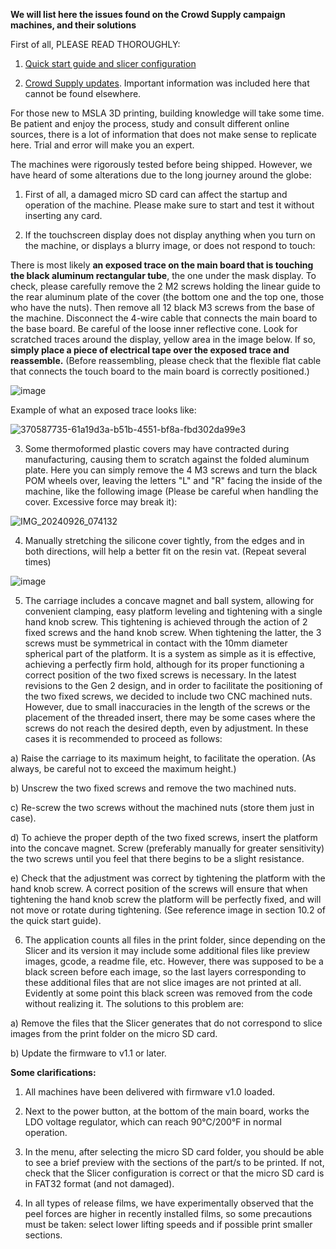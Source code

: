 **We will list here the issues found on the Crowd Supply campaign machines, and their solutions**

First of all, PLEASE READ THOROUGHLY:

1) [Quick start guide and slicer configuration](https://github.com/Lite3DP/Lite3DP-Gen-2/tree/main/Gen%202%20-%20Quick%20Start%20Guide)

2) [Crowd Supply updates](https://www.crowdsupply.com/lite3dp/lite3dp-gen-2/updates). Important information was included here that cannot be found elsewhere.

For those new to MSLA 3D printing, building knowledge will take some time. Be patient and enjoy the process, study and consult different online sources, there is a lot of information that does not make sense to replicate here. Trial and error will make you an expert.

The machines were rigorously tested before being shipped. However, we have heard of some alterations due to the long journey around the globe:

1) First of all, a damaged micro SD card can affect the startup and operation of the machine. Please make sure to start and test it without inserting any card.

2) If the touchscreen display does not display anything when you turn on the machine, or displays a blurry image, or does not respond to touch:

There is most likely **an exposed trace on the main board that is touching the black aluminum rectangular tube**, the one under the mask display. To check, please carefully remove the 2 M2 screws holding the linear guide to the rear aluminum plate of the cover (the bottom one and the top one, those who have the nuts). Then remove all 12 black M3 screws from the base of the machine. Disconnect the 4-wire cable that connects the main board to the base board. Be careful of the loose inner reflective cone. Look for scratched traces around the display, yellow area in the image below. If so, **simply place a piece of electrical tape over the exposed trace and reassemble.** (Before reassembling, please check that the flexible flat cable that connects the touch board to the main board is correctly positioned.) 

![image](https://github.com/user-attachments/assets/bdaee06c-19ef-478f-b6a8-3973f620e76d)

Example of what an exposed trace looks like:

![370587735-61a19d3a-b51b-4551-bf8a-fbd302da99e3](https://github.com/user-attachments/assets/1c40bf3e-3446-4f5a-a473-d0db40d9e2e6)


3) Some thermoformed plastic covers may have contracted during manufacturing, causing them to scratch against the folded aluminum plate. Here you can simply remove the 4 M3 screws and turn the black POM wheels over, leaving the letters "L" and "R" facing the inside of the machine, like the following image (Please be careful when handling the cover. Excessive force may break it):

![IMG_20240926_074132](https://github.com/user-attachments/assets/6bf5756a-f067-475d-871a-aac65bc21569)


4) Manually stretching the silicone cover tightly, from the edges and in both directions, will help a better fit on the resin vat. (Repeat several times)

![image](https://github.com/user-attachments/assets/8ee62d7b-7d2d-41ad-ad7d-cb174affc913)


5) The carriage includes a concave magnet and ball system, allowing for convenient clamping, easy platform leveling and tightening with a single hand knob screw. This tightening is achieved through the action of 2 fixed screws and the hand knob screw. When tightening the latter, the 3 screws must be symmetrical in contact with the 10mm diameter spherical part of the platform. It is a system as simple as it is effective, achieving a perfectly firm hold, although for its proper functioning a correct position of the two fixed screws is necessary.
In the latest revisions to the Gen 2 design, and in order to facilitate the positioning of the two fixed screws, we decided to include two CNC machined nuts. However, due to small inaccuracies in the length of the screws or the placement of the threaded insert, there may be some cases where the screws do not reach the desired depth, even by adjustment. In these cases it is recommended to proceed as follows:

a) Raise the carriage to its maximum height, to facilitate the operation. (As always, be careful not to exceed the maximum height.)

b) Unscrew the two fixed screws and remove the two machined nuts.

c) Re-screw the two screws without the machined nuts (store them just in case).

d) To achieve the proper depth of the two fixed screws, insert the platform into the concave magnet. Screw (preferably manually for greater sensitivity) the two screws until you feel that there begins to be a slight resistance.

e) Check that the adjustment was correct by tightening the platform with the hand knob screw. A correct position of the screws will ensure that when tightening the hand knob screw the platform will be perfectly fixed, and will not move or rotate during tightening. (See reference image in section 10.2 of the quick start guide).


6) The application counts all files in the print folder, since depending on the Slicer and its version it may include some additional files like preview images, gcode, a readme file, etc. However, there was supposed to be a black screen before each image, so the last layers corresponding to these additional files that are not slice images are not printed at all. Evidently at some point this black screen was removed from the code without realizing it. The solutions to this problem are:
   
a) Remove the files that the Slicer generates that do not correspond to slice images from the print folder on the micro SD card.

b) Update the firmware to v1.1 or later.


**Some clarifications:**

1) All machines have been delivered with firmware v1.0 loaded.

2) Next to the power button, at the bottom of the main board, works the LDO voltage regulator, which can reach 90°C/200°F in normal operation.

3) In the menu, after selecting the micro SD card folder, you should be able to see a brief preview with the sections of the part/s to be printed. If not, check that the Slicer configuration is correct or that the micro SD card is in FAT32 format (and not damaged).

4) In all types of release films, we have experimentally observed that the peel forces are higher in recently installed films, so some precautions must be taken: select lower lifting speeds and if possible print smaller sections.
